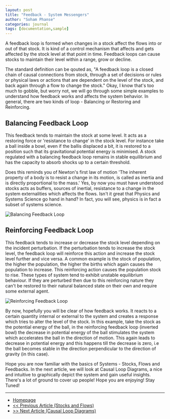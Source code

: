 ```yaml
---
layout: post
title: "Feedback - System Messengers"
author: "Soham Phanse"
categories: journal
tags: [documentation,sample]
---
```


A feedback loop is formed when changes in a stock affect the flows into or out of that stock. It is kind of a control mechanism that affects and gets affected by the stock level at that point in time.  Feedback loops can cause stocks to maintain their level within a range, grow or decline.  

The standard definition can be qouted as, "A feedback loop is a closed chain of causal connections from stock, through a set of decisions or rules or physical laws or actions that are dependent on the level of the stock, and back again through a flow to change the stock." Okay, I know that's too much to gobble, but worry not, we will go through some simple examples to understand how feedback works and affects the system behavior. In general, there are two kinds of loop - Balancing or Restoring and Reinforcing.

## Balancing Feedback Loop

This  feedback  tends  to  maintain  the  stock  at  some  level.   It  acts  as  a  restoring  force  or 'resistance to change' in the stock level.  For instance take a ball inside a bowl, even if the ballis displaced a bit, it is restored to a position such that its gravitational potential energy is minimised.  A stock regulated with a balancing feedback loop remains in stable  equilibrium and has the capacity to absorb shocks up to a certain threshold. 

Does this reminds you of Newton's first law of motion 'The inherent property of a body is to resist a change in its motion, is called as inertia and is directly proportional to the mass.' Yes, by now you must have understood stocks acts as buffers, sources of inertial, resistance to a change in the system externalities which affects the flows. Isn't it great that Physics and Systems Science go hand in hand? In fact, you will see, physics is in fact a subset of systems science. 

![Balancing Feedback Loop](https://sohamphanseiitb.github.io/Think-in-Systems/assets/system-dynamics/gravity.PNG)

## Reinforcing Feedback Loop
This feedback tends to increase or decrease the stock level depending on the incident perturbation.  If the perturbation tends to increase the stock level, the feedback loop will reinforce this  action  and  increase  the  stock  level  further and vice versa. A common  example is the stock of population, the higher the population, the higher the births which again causes the population  to  increase.   This  reinforcing action causes the  population  stock  to  rise. These types of system tend to exhibit unstable equilibrium behaviour.  If they are perturbed then due to this reinforcing nature they can't be restored to their natural balanced state on their own and require some external agent. 

![Reinforcing Feedback Loop](https://sohamphanseiitb.github.io/Think-in-Systems/assets/system-dynamics/gravity2.PNG)

By now, hopefully you will be clear of how feedback works. It reacts to a certain quantity internal or external to the system and creates a response which tries to alter the level of the stock. In this example, take the stock as the potential energy of the ball, in the reinforcing feedback loop (inverted bowl) the decrease in potential energy of the ball stimulates the system which accelerates the ball in the direction of motion. This again leads to decrease in potential energy and this happens till the decrease is zero, i.e the ball becomes stable in the direction perpendicular to the direction of gravity (in this case).

Hope you are now familiar with the basics of Systems - Stocks, Flows and Feedbacks. In the next article, we will look at Causal Loop Diagrams, a nice and intuitive to graphically depict the system and gain useful insights. There's a lot of ground to cover up people! Hope you are enjoying! Stay Tuned!

---
- [Homepage](https://sohamphanseiitb.github.io/th-ink-in-systems/about-the-author)
- [<< Previous Article (Stocks and Flows)](https://sohamphanseiitb.github.io/th-ink-in-systems/Stocks-and-Flows)
- [>> Next Article (Causal Loop Diagrams)](https://sohamphanseiitb.github.io/th-ink-in-systems/Causal-Loop-Diagrams)
